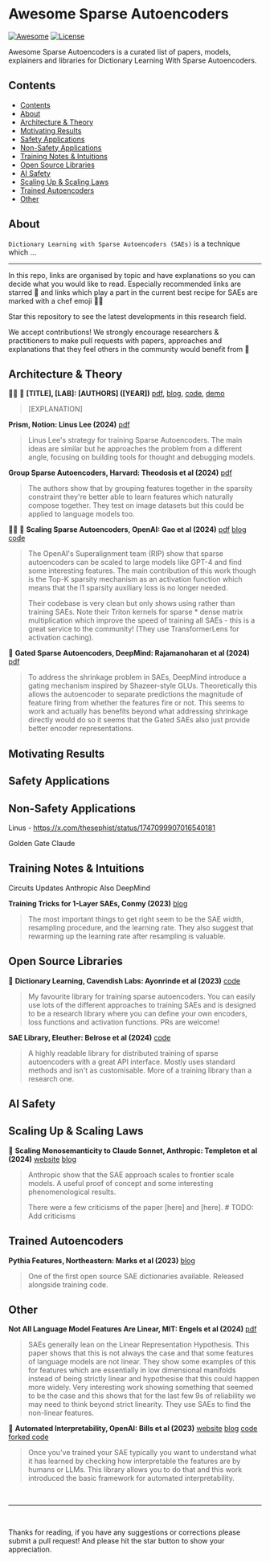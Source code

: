 # Awesome Sparse Autoencoders

[![Awesome](https://awesome.re/badge.svg)](https://awesome.re)
[![License](https://img.shields.io/badge/License-Apache_2.0-blue.svg)](https://opensource.org/licenses/Apache-2.0)

Awesome Sparse Autoencoders is a curated list of papers,
models, explainers and libraries for Dictionary Learning With Sparse Autoencoders.

## Contents

- [Contents](#contents)
- [About](#about)
- [Architecture \& Theory](#architecture--theory)
- [Motivating Results](#motivating-results)
- [Safety Applications](#safety-applications)
- [Non-Safety Applications](#non-safety-applications)
- [Training Notes \& Intuitions](#training-notes--intuitions)
- [Open Source Libraries](#open-source-libraries)
- [AI Safety](#ai-safety)
- [Scaling Up \& Scaling Laws](#scaling-up--scaling-laws)
- [Trained Autoencoders](#trained-autoencoders)
- [Other](#other)

## About

`Dictionary Learning with Sparse Autoencoders (SAEs)` is a technique which ...

---

In this repo, links are organised by topic and have explanations so you can
decide what you would like to read. Especially recommended links are starred 🌟 and links which play a part in the current best recipe for SAEs are marked with a chef emoji 🧑‍🍳

Star this repository to see the latest developments in this research field.

We accept contributions! We strongly encourage researchers & practitioners to
make pull requests with papers, approaches and explanations that they feel
others in the community would benefit from 🤗

<!-- Ordered by topic, then date published -->

## Architecture & Theory

🧑‍🍳 🌟 **[TITLE], [LAB]: [AUTHORS] ([YEAR])**
[pdf]([LINK]),
[blog]([LINK]),
[code]([LINK]),
[demo]([LINK])

> [EXPLANATION]

**Prism, Notion: Linus Lee (2024)**
[pdf](https://thesephist.com/posts/prism/?)

> Linus Lee's strategy for training Sparse Autoencoders. The main ideas are similar but he approaches the problem from a different angle, focusing on building tools for thought and debugging models.

**Group Sparse Autoencoders, Harvard: Theodosis et al (2024)**
[pdf](https://crisp.seas.harvard.edu/files/papers/TheodosisBa_SilhouetteLearning_ICASSP23.pdf)

> The authors show that by grouping features together in the sparsity constraint they're better able to learn features which naturally compose together. They test on image datasets but this could be applied to language models too.

🧑‍🍳 🌟 **Scaling Sparse Autoencoders, OpenAI: Gao et al (2024)**
[pdf](https://cdn.openai.com/papers/sparse-autoencoders.pdf)
[blog](https://openai.com/index/extracting-concepts-from-gpt-4/)
[code](https://github.com/openai/sparse_autoencoder)

> The OpenAI's Superalignment team (RIP) show that sparse autoencoders can be scaled to
> large models like GPT-4 and find some interesting features. The main contribution of
> this work though is the Top-K sparsity mechanism as an activation function which
> means that the l1 sparsity auxiliary loss is no longer needed.
>
> Their codebase is very clean but only shows using rather than training SAEs.
> Note their Triton kernels for sparse * dense matrix multiplication which improve
> the speed of training all SAEs - this is a great service to the community! (They use TransformerLens for
> activation caching).

🌟 **Gated Sparse Autoencoders, DeepMind: Rajamanoharan et al (2024)**
[pdf](https://arxiv.org/pdf/2404.16014)

> To address the shrinkage problem in SAEs, DeepMind introduce a gating mechanism
> inspired by Shazeer-style GLUs. Theoretically this allows the autoencoder to separate
> predictions the magnitude of feature firing from whether the features fire or not.
> This seems to work and actually has benefits beyond what addressing shrinkage directly would
> do so it seems that the Gated SAEs also just provide better encoder representations.

## Motivating Results

## Safety Applications

## Non-Safety Applications

Linus - https://x.com/thesephist/status/1747099907016540181

Golden Gate Claude

## Training Notes & Intuitions

Circuits Updates Anthropic
Also DeepMind

**Training Tricks for 1-Layer SAEs, Conmy (2023)**
[blog](https://www.lesswrong.com/posts/fifPCos6ddsmJYahD/my-best-guess-at-the-important-tricks-for-training-1l-saes)

> The most important things to get right seem to be the SAE width, resampling procedure, and the learning rate. They also suggest that rewarming up the learning rate after resampling is valuable.

## Open Source Libraries

🌟 **Dictionary Learning, Cavendish Labs: Ayonrinde et al (2023)**
[code](https://github.com/koayon/dictionary_learning)

> My favourite library for training sparse autoencoders.
> You can easily use lots of the different approaches to training SAEs and is
> designed to be a research library where you can define your own encoders, loss functions
> and activation functions. PRs are welcome!

**SAE Library, Eleuther: Belrose et al (2024)**
[code](https://github.com/EleutherAI/sae)

> A highly readable library for distributed training of sparse autoencoders with a great API interface.
> Mostly uses standard methods and isn't as customisable. More of a training library than a research one.

<!-- ## Multimodal -->

## AI Safety

<!-- Explainer -->

## Scaling Up & Scaling Laws

🌟 **Scaling Monosemanticity to Claude Sonnet, Anthropic: Templeton et al (2024)**
[website](https://transformer-circuits.pub/2024/scaling-monosemanticity/index.html)
[blog](...)

> Anthropic show that the SAE approach scales to frontier scale models. A useful proof of concept
> and some interesting phenomenological results.
>
> There were a few criticisms of the paper [here] and [here]. # TODO: Add criticisms

## Trained Autoencoders

**Pythia Features, Northeastern: Marks et al (2023)**
[blog](https://www.alignmentforum.org/posts/AaoWLcmpY3LKvtdyq/some-open-source-dictionaries-and-dictionary-learning)

> One of the first open source SAE dictionaries available. Released alongside training code.

## Other

**Not All Language Model Features Are Linear, MIT: Engels et al (2024)**
[pdf](https://arxiv.org/pdf/2405.14860)

> SAEs generally lean on the Linear Representation Hypothesis. This paper shows that
> this is not always the case and that some features of language models are not linear.
> They show some examples of this for features which are essentially in low dimensional
> manifolds instead of being strictly linear and hypothesise that this could happen
> more widely. Very interesting work showing something that seemed to be the case and
> this shows that for the last few 9s of reliability we may need to think beyond strict linearity.
> They use SAEs to find the non-linear features.

🌟 **Automated Interpretability, OpenAI: Bills et al (2023)**
[website](https://openaipublic.blob.core.windows.net/neuron-explainer/paper/index.html)
[blog](https://openai.com/index/language-models-can-explain-neurons-in-language-models/)
[code](https://github.com/openai/automated-interpretability)
[forked code](https://github.com/hijohnnylin/automated-interpretability)

> Once you've trained your SAE typically you want to understand what it has learned
> by checking how interpretable the features are by humans or LLMs. This library allows you to do that
> and this work introduced the basic framework for automated interpretability.

<!-- ## Approaches We're Excited To See Explored More

-->

<br>

---

<br>

Thanks for reading, if you have any suggestions or corrections please submit a
pull request! And please hit the star button to show your appreciation.

